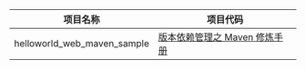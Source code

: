 
项目名称 | 项目代码
---|---
helloworld_web_maven_sample |  [版本依赖管理之 Maven 修炼手册](https://yq.aliyun.com/articles/675672?spm=a2c4e.11155435.0.0.30516094r7rLoN)


